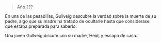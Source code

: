 > Año ???

En una de las pesadillas, Gullveig descubre la verdad sobre la muerte de su padre, algo que su madre ha tratado de ocultarle hasta que considerase que estaba preparada para saberlo.

Una joven Gullveig discute con su madre, Heid, y escapa de casa.